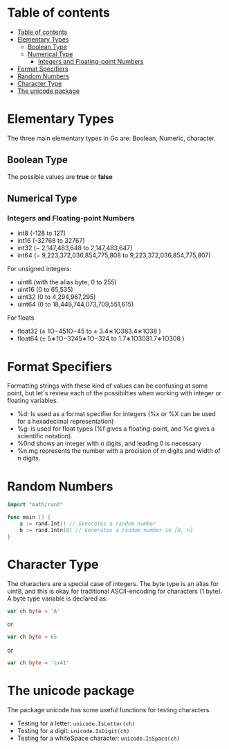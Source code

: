 # Table of contents
- [Table of contents](#table-of-contents)
- [Elementary Types](#elementary-types)
  - [Boolean Type](#boolean-type)
  - [Numerical Type](#numerical-type)
    - [Integers and Floating-point Numbers](#integers-and-floating-point-numbers)
- [Format Specifiers](#format-specifiers)
- [Random Numbers](#random-numbers)
- [Character Type](#character-type)
- [The unicode package](#the-unicode-package)

# Elementary Types
The three main elementary types in Go are: Boolean, Numeric, character. 

## Boolean Type 
The possible values are **true** or **false**

## Numerical Type 
### Integers and Floating-point Numbers 

- int8 (-128 to 127)
- int16 (-32768 to 32767)
- int32 (− 2,147,483,648 to 2,147,483,647)
- int64 (− 9,223,372,036,854,775,808 to 9,223,372,036,854,775,807)

For unsigned integers: 

- uint8 (with the alias byte, 0 to 255)
- uint16 (0 to 65,535)
- uint32 (0 to 4,294,967,295)
- uint64 (0 to 18,446,744,073,709,551,615)


For floats 

- float32 (± 1O−451O−45 to ± 3.4∗1O383.4∗1O38 )
- float64 (± 5∗1O−3245∗1O−324 to 1.7∗1O3081.7∗1O308 )

# Format Specifiers
Formatting strings with these kind of values can be confusing at some point, but let's review each of the possibilties when working with integer or floating variables. 

- %d: Is used as a format specifier for integers (%x or %X can be used for a hexadecimal representation)
- %g: is used for float types (%f gives a floating-point, and %e gives a scientific notation). 
- %0nd shows an integer with n digits, and leading 0 is necessary 
- %n.mg represents the number with a precision of m digits and width of n digits. 

# Random Numbers 
```go 
import "math/rand"

func main () {
    a := rand.Int() // Generates a random number 
    b := rand.Intn(8) // Generates a random number in [0, n]
}
```


# Character Type 
The characters are a special case of integers. The byte type is an alias for uint8, and this is okay for traditional ASCII-encoding for characters (1 byte). A byte type variable is declared as: 

```go 
var ch byte = 'A'
```

or 

```go 
var ch byte = 65
```

or

```go 
var ch byte = '\x41'
```


# The unicode package 
The package unicode has some useful functions for testing characters. 
- Testing for a letter: `unicode.IsLetter(ch)`
- Testing for a digit: `unicode.IsDigit(ch)`
- Testing for a whiteSpace character: `unicode.IsSpace(ch)`